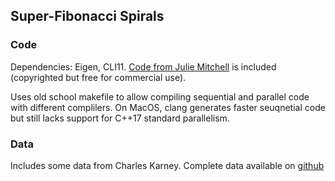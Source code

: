 ## Super-Fibonacci Spirals

### Code

Dependencies: Eigen, CLI11. [Code from Julie Mitchell](https://mitchell-web.ornl.gov/SOI/index.php) is included (copyrighted  but free for commercial use).

Uses old school makefile to allow compiling sequential and parallel code with different complilers. On MacOS, clang generates faster seuqnetial code but still lacks support for C++17 standard parallelism. 

### Data

Includes some data from Charles Karney. Complete data available on [github](https://github.com/cffk/orientation)
